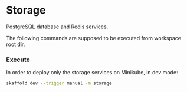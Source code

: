 # Storage

PostgreSQL database and Redis services.

The following commands are supposed to be executed from workspace root dir.

### Execute

In order to deploy only the storage services on Minikube, in dev mode:

```sh
skaffold dev --trigger manual -m storage
```
